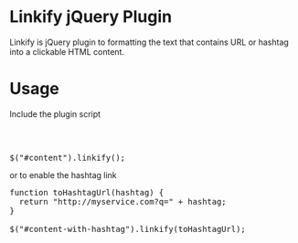 Linkify jQuery Plugin
=====================

Linkify is jQuery plugin to formatting the text that contains URL or hashtag into a clickable HTML content.

Usage
=====

Include the plugin script
<pre>
<script src="jquery.linkify.js" type="text/javascript"></script>
</pre>

<pre>
$("#content").linkify();
</pre>
  
or to enable the hashtag link

<pre>
function toHashtagUrl(hashtag) {
  return "http://myservice.com?q=" + hashtag;
}

$("#content-with-hashtag").linkify(toHashtagUrl);
</pre>